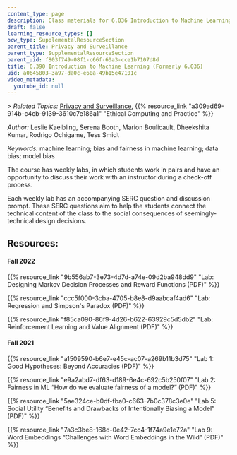 ```yaml
---
content_type: page
description: Class materials for 6.036 Introduction to Machine Learning.
draft: false
learning_resource_types: []
ocw_type: SupplementalResourceSection
parent_title: Privacy and Surveillance
parent_type: SupplementalResourceSection
parent_uid: f803f749-08f1-c66f-60a3-cce1b7107d8d
title: 6.390 Introduction to Machine Learning (Formerly 6.036)
uid: a0645803-3a97-da0c-e60a-49b15e47101c
video_metadata:
  youtube_id: null
---
```

*\> Related Topics:* [Privacy and Surveillance](/resources/res-tll-008-social-and-ethical-responsibilities-of-computing-serc-fall-2021/privacy-surveillance/quantifying-people-a-history-of-social-science/resolveuid/a689230587e050e5e98f2f0619353d4d), {{% resource_link "a309ad69-914b-c4cb-9139-3610c7e186a1" "Ethical Computing and Practice" %}}

*Author:* Leslie Kaelbling, Serena Booth, Marion Boulicault, Dheekshita Kumar, Rodrigo Ochigame, Tess Smidt

*Keywords:* machine learning; bias and fairness in machine learning; data bias; model bias

The course has weekly labs, in which students work in pairs and have an opportunity to discuss their work with an instructor during a check-off process. 

Each weekly lab has an accompanying SERC question and discussion prompt. These SERC questions aim to help the students connect the technical content of the class to the social consequences of seemingly-technical design decisions. 

## Resources:

#### Fall 2022

{{% resource_link "9b556ab7-3e73-4d7d-a74e-09d2ba948dd9" "Lab: Designing Markov Decision Processes and Reward Functions (PDF)" %}}

{{% resource_link "ccc5f000-3cba-4705-b8e8-d9aabcaf4ad6" "Lab: Regression and Simpson's Paradox (PDF)" %}}

{{% resource_link "f85ca090-86f9-4d26-b622-63929c5d5db2" "Lab: Reinforcement Learning and Value Alignment (PDF)" %}}

#### Fall 2021

{{% resource_link "a1509590-b6e7-e45c-ac07-a269b11b3d75" "Lab 1: Good Hypotheses: Beyond Accuracies (PDF)" %}}

{{% resource_link "e9a2abd7-df63-d189-6e4c-692c5b250f07" "Lab 2: Fairness in ML “How do we evaluate fairness of a model?” (PDF)" %}}

{{% resource_link "5ae324ce-b0df-fba0-c663-7b0c378c3e0e" "Lab 5: Social Utility “Benefits and Drawbacks of Intentionally Biasing a Model” (PDF)" %}}

{{% resource_link "7a3c3be8-168d-0e42-7cc4-1f74a9e1e72a" "Lab 9: Word Embeddings “Challenges with Word Embeddings in the Wild” (PDF)" %}}